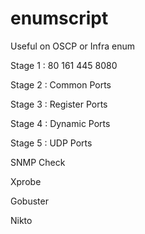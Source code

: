 # enumscript
Useful on OSCP or Infra enum

Stage 1 : 80 161 445 8080

Stage 2 : Common Ports

Stage 3 : Register Ports

Stage 4 : Dynamic Ports

Stage 5 : UDP Ports

SNMP Check

Xprobe

Gobuster

Nikto

